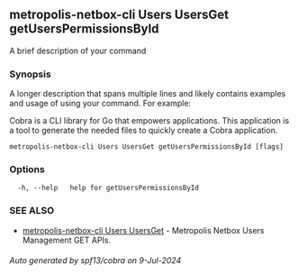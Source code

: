## metropolis-netbox-cli Users UsersGet getUsersPermissionsById

A brief description of your command

### Synopsis

A longer description that spans multiple lines and likely contains examples
and usage of using your command. For example:

Cobra is a CLI library for Go that empowers applications.
This application is a tool to generate the needed files
to quickly create a Cobra application.

```
metropolis-netbox-cli Users UsersGet getUsersPermissionsById [flags]
```

### Options

```
  -h, --help   help for getUsersPermissionsById
```

### SEE ALSO

* [metropolis-netbox-cli Users UsersGet]()	 - Metropolis Netbox Users Management GET APIs.

###### Auto generated by spf13/cobra on 9-Jul-2024

